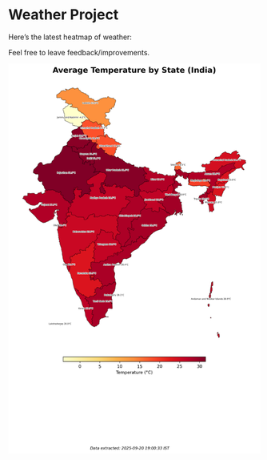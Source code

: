 # Weather Project

Here’s the latest heatmap of weather:

Feel free to leave feedback/improvements.

![India Heatmap](docs/assets/india_heatmap.png?v=CEAC7B)
